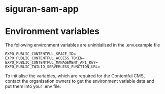 # siguran-sam-app

# Environment variables
The following environment variables are uninitialised in the .env.example file

    EXPO_PUBLIC_CONTENTFUL_SPACE_ID=
    EXPO_PUBLIC_CONTENTFUL_ACCESS_TOKEN=
    EXPO_PUBLIC_CONTENTFUL_MANAGEMENT_API_KEY=
    EXPO_PUBLIC_TWILIO_SERVERLESS_FUNCTION_URL=

To initialise the variables, which are required for the Contentful CMS, contact the organisation owners to get the environment variable data and put them into your .env file.